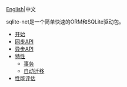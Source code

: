 ﻿﻿﻿﻿﻿﻿﻿﻿﻿﻿[English](README.md)|中文

sqlite-net是一个简单快速的ORM和SQLite驱动包。

- [开始](Introduction/GettingStarted.zh-CN.md)
- [同步API](Introduction/SynchronousAPI.zh-CN.md)
- [异步API](Introduction/AsynchronousAPI.zh-CN.md)
- [特性](Introduction/Features.zh-CN.md)
  - [事务](Introduction/Transactions.zh-CN.md)
  - [自动迁移](Introduction/AutomaticMigrations.zh-CN.md)
- [性能评估](Introduction/Performance.zh-CN.md)
